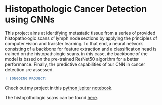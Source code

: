 # Histopathologic Cancer Detection using CNNs

This project aims at identifying metastatic tissue from a series of provided histopathologic scans of lymph node sections by applying the principles of computer vision and transfer learning. To that end, a neural network consisting of a backbone for feature extraction and a classification head is trained on the histopathologic scans. In this case, the backbone of the model is based on the pre-trained ResNet50 algorithm for a better performance. Finally, the predictive capabilities of our CNN in cancer detection are assessed.

```diff
! [ONGOING PROJECT]
```

Check out my project in this [python jupiter notebook]().

The histopathologic scans can be found [here](https://www.kaggle.com/c/histopathologic-cancer-detection/data).
